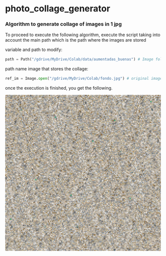 # photo_collage_generator
### Algorithm to generate collage of images in 1 jpg

To proceed to execute the following algorithm, execute the script taking into account the main path which is the path where the images are stored

variable and path to modify:

```python
path = Path("/gdrive/MyDrive/Colab/data/aumentadas_buenas") # Image folder path to include in collage
```

path name image that stores the collage:

```python
ref_im = Image.open("/gdrive/MyDrive/Colab/fondo.jpg") # original image
```

once the execution is finished, you get the following.

![alt text](https://github.com/jnates/photo_collage_generator/blob/main/img/generated_image.jpg)

